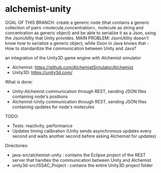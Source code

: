 # alchemist-unity

GOAL OF THIS BRANCH: create a generic node (that contains a generic collection of pairs <molecule,concentration>, molecule as string and concentration as generic object) and be able to serialize it as a Json, using the JsonUtility that Unity provides.
MAIN PROBLEM: JsonUtility doesn't know how to serialize a generic object, while Gson in Java knows that - How to standardize the communication between Unity and Java?

an integration of the Unity3D game engine with Alchemist simulator

- Alchemist: https://github.com/AlchemistSimulator/Alchemist
- Unity3D: https://unity3d.com/

What is done:
- Unity-Alchemist communication through REST, sending JSON files containing node's positions
- Alchemist-Unity communication through REST, sending JSON files containing updates for node's molecules

TODO:
- Tests: reactivity, performance
- Updates timing calibration (Unity sends asynchronous updates every second and waits another second before asking Alchemist for updates)

Directories:
- java-src/alchemist-unity : contains the Eclipse project of the REST server that handles the communication between Unity and Alchemist
- unity3d-src/ISSAC_Project : contains the entire Unity3D project folder
